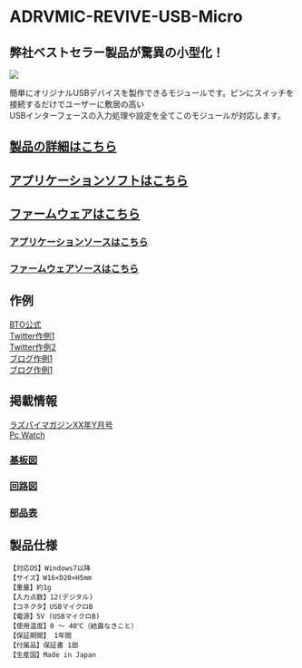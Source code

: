 # ADRVMIC-REVIVE-USB-Micro

## 弊社ベストセラー製品が驚異の小型化！

![](http://bit-trade-one.co.jp/wp/wp-content/uploads/2019/06/69209f552afd6cf0d256302625368929.jpg)  

簡単にオリジナルUSBデバイスを製作できるモジュールです。ピンにスイッチを接続するだけでユーザーに敷居の高い  
USBインターフェースの入力処理や設定を全てこのモジュールが対応します。

## [製品の詳細はこちら](http://bit-trade-one.co.jp/adrvmic/) 

## [アプリケーションソフトはこちら](https://github.com/bit-trade-one/ADRVMIC-REVIVE-USB-Micro/raw/master/App/)  

## [ファームウェアはこちら](https://github.com/bit-trade-one/ADRVMIC-REVIVE-USB-Micro/raw/master/Firmware/)

### [アプリケーションソースはこちら](https://github.com/bit-trade-one/ADRVMIC-REVIVE-USB-Micro/raw/master/App_source/)  

### [ファームウェアソースはこちら](https://github.com/bit-trade-one/ADRVMIC-REVIVE-USB-Micro/raw/master/Firmware_source/)

## 作例

[BTO公式]()  
[Twitter作例1]()  
[Twitter作例2]()  
[ブログ作例1]()  
[ブログ作例1]()  

## 掲載情報

[ラズパイマガジンXX年Y月号]()  
[Pc Watch]()

### [基板図](https://github.com/bit-trade-one/ADRVMIC-REVIVE-USB-Micro/blob/master/Dimensions/REVIVE-USB-MICRO-Dimensions.pdf)

### [回路図](https://github.com/bit-trade-one/ADRVMIC-REVIVE-USB-Micro/blob/master/Schematics/REVIVE-USB-MICRO-Schematics.pdf)

### [部品表](https://github.com/bit-trade-one/ADRVMIC-REVIVE-USB-Micro/blob/master/Partslist/ADRVMIC-Partslist.md)

## 製品仕様
    【対応OS】Windows7以降
    【サイズ】W16×D20×H5mm
    【重量】約1g
    【入力点数】12(デジタル)
    【コネクタ】USBマイクロB
    【電源】5V (USBマイクロB)
    【使用温度】0 ～ 40℃（結露なきこと）
    【保証期間】 1年間
    【付属品】保証書 1部
    【生産国】Made in Japan
